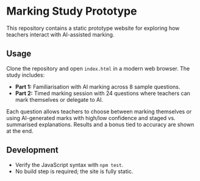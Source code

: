 # Marking Study Prototype

This repository contains a static prototype website for exploring how teachers interact with AI-assisted marking.

## Usage

Clone the repository and open `index.html` in a modern web browser. The study includes:

- **Part 1:** Familiarisation with AI marking across 8 sample questions.
- **Part 2:** Timed marking session with 24 questions where teachers can mark themselves or delegate to AI.

Each question allows teachers to choose between marking themselves or using AI-generated marks with high/low confidence and staged vs. summarised explanations. Results and a bonus tied to accuracy are shown at the end.

## Development

- Verify the JavaScript syntax with `npm test`.
- No build step is required; the site is fully static.

